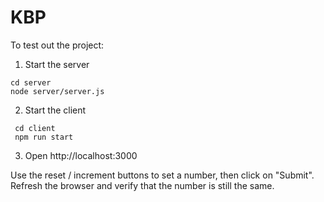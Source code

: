 # KBP

To test out the project:
 1. Start the server
  ```
  cd server
  node server/server.js
  ```
 2. Start the client
 ```
  cd client
  npm run start
  ```
  3. Open http://localhost:3000

  Use the reset / increment buttons to set a number, then click on "Submit". Refresh the browser and verify that the number is still the same.